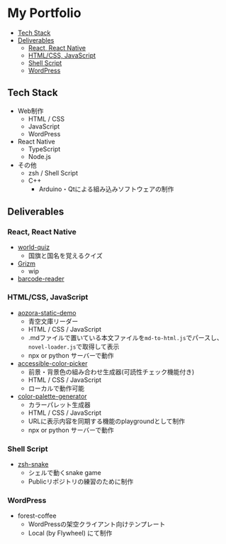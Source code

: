 # My Portfolio

- [Tech Stack](#tech-stack)
- [Deliverables](#deliverables)
  - [React, React Native](#react-react-native)
  - [HTML/CSS, JavaScript](#htmlcss-javascript)
  - [Shell Script](#shell-script)
  - [WordPress](#wordpress)

## Tech Stack
- Web制作
  - HTML / CSS
  - JavaScript
  - WordPress
- React Native
  - TypeScript
  - Node.js
- その他
  - zsh / Shell Script
  - C++
    - Arduino・Qtによる組み込みソフトウェアの制作

## Deliverables

### React, React Native
- [world-quiz]()
  - 国旗と国名を覚えるクイズ
- [Grizm]()
  - wip
- [barcode-reader]()

### HTML/CSS, JavaScript
- [aozora-static-demo](https://github.com/signothecat/aozora-static-demo)
  - 青空文庫リーダー
  - HTML / CSS / JavaScript
  - .mdファイルで置いている本文ファイルを`md-to-html.js`でパースし、`novel-loader.js`で取得して表示
  - npx or python サーバーで動作
- [accessible-color-picker](https://github.com/signothecat/accessible-color-picker)
  - 前景・背景色の組み合わせ生成器(可読性チェック機能付き)
  - HTML / CSS / JavaScript
  - ローカルで動作可能
- [color-palette-generator](https://github.com/signothecat/color-palette-generator)
  - カラーパレット生成器
  - HTML / CSS / JavaScript
  - URLに表示内容を同期する機能のplaygroundとして制作
  - npx or python サーバーで動作

### Shell Script
- [zsh-snake](https://github.com/signothecat/zshsnake)
  - シェルで動くsnake game
  - Publicリポジトリの練習のために制作

### WordPress
- forest-coffee
  - WordPressの架空クライアント向けテンプレート
  - Local (by Flywheel) にて制作
